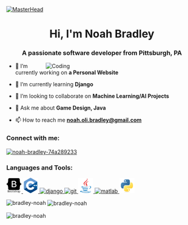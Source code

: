 [![MasterHead](https://repository-images.githubusercontent.com/588181932/e36ec678-7984-4cdd-8e4c-a3932772ff8e)]()

<h1 align="center">Hi, I'm Noah Bradley </h1>
<h3 align="center">A passionate software developer from Pittsburgh, PA</h3>

<img align="right" alt="Coding" width="400" src="https://media3.giphy.com/media/qgQUggAC3Pfv687qPC/giphy.gif?cid=6c09b952201d4c41ff6accfbb125486942af43f68d768d26&ep=v1_internal_gifs_gifId&rid=giphy.gif&ct=g">

- 🔭 I’m currently working on **a Personal Website**

- 🌱 I’m currently learning **Django**

- 👯 I’m looking to collaborate on **Machine Learning/AI Projects**

- 💬 Ask me about **Game Design, Java**

- 📫 How to reach me **noah.oli.bradley@gmail.com**

<h3 align="left">Connect with me:</h3>
<p align="left">
<a href="https://linkedin.com/in/noah-bradley-74a289233" target="blank"><img align="center" src="https://raw.githubusercontent.com/rahuldkjain/github-profile-readme-generator/master/src/images/icons/Social/linked-in-alt.svg" alt="noah-bradley-74a289233" height="30" width="40" /></a>
</p>

<h3 align="left">Languages and Tools:</h3>
<p align="left"> <a href="https://getbootstrap.com" target="_blank" rel="noreferrer"> <img src="https://raw.githubusercontent.com/devicons/devicon/master/icons/bootstrap/bootstrap-plain-wordmark.svg" alt="bootstrap" width="40" height="40"/> </a> <a href="https://www.w3schools.com/cpp/" target="_blank" rel="noreferrer"> <img src="https://raw.githubusercontent.com/devicons/devicon/master/icons/cplusplus/cplusplus-original.svg" alt="cplusplus" width="40" height="40"/> </a> <a href="https://www.djangoproject.com/" target="_blank" rel="noreferrer"> <img src="https://cdn.worldvectorlogo.com/logos/django.svg" alt="django" width="40" height="40"/> </a> <a href="https://git-scm.com/" target="_blank" rel="noreferrer"> <img src="https://www.vectorlogo.zone/logos/git-scm/git-scm-icon.svg" alt="git" width="40" height="40"/> </a> <a href="https://www.java.com" target="_blank" rel="noreferrer"> <img src="https://raw.githubusercontent.com/devicons/devicon/master/icons/java/java-original.svg" alt="java" width="40" height="40"/> </a> <a href="https://www.mathworks.com/" target="_blank" rel="noreferrer"> <img src="https://upload.wikimedia.org/wikipedia/commons/2/21/Matlab_Logo.png" alt="matlab" width="40" height="40"/> </a> <a href="https://www.python.org" target="_blank" rel="noreferrer"> <img src="https://raw.githubusercontent.com/devicons/devicon/master/icons/python/python-original.svg" alt="python" width="40" height="40"/> </a> </p>

<p><img align="left" src="https://github-readme-stats.vercel.app/api/top-langs?username=bradley-noah&show_icons=true&locale=en&layout=compact" alt="bradley-noah" /></p>

<p>&nbsp;<img align="center" src="https://github-readme-stats.vercel.app/api?username=bradley-noah&show_icons=true&locale=en" alt="bradley-noah" /></p>

<p><img align="center" src="https://github-readme-streak-stats.herokuapp.com/?user=bradley-noah&" alt="bradley-noah" /></p>
